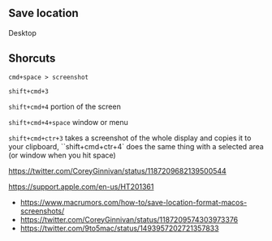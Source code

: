 ## Save location

Desktop

## Shorcuts

`cmd+space > screenshot`

`shift+cmd+3`

`shift+cmd+4` portion of the screen

`shift+cmd+4+space` window or menu

`shift+cmd+ctr+3` takes a screenshot of the whole display and copies it to your clipboard, ``shift+cmd+ctr+4` does the same thing with a selected area (or window when you hit space)

https://twitter.com/CoreyGinnivan/status/1187209682139500544

https://support.apple.com/en-us/HT201361

- https://www.macrumors.com/how-to/save-location-format-macos-screenshots/
- https://twitter.com/CoreyGinnivan/status/1187209574303973376
- https://twitter.com/9to5mac/status/1493957202721357833
